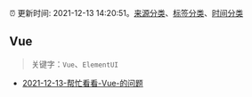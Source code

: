 :alarm_clock: 更新时间: 2021-12-13 14:20:51。[来源分类](../README.md)、[标签分类](../TAGS.md)、[时间分类](../TIMELINE.md)

## Vue


> 关键字：`Vue`、`ElementUI`



- [2021-12-13-帮忙看看-Vue-的问题](https://www.v2ex.com/t/821969) 